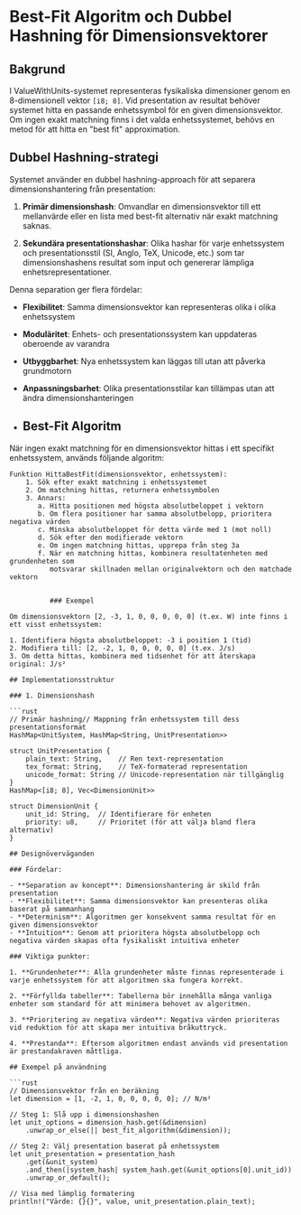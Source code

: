 # Best-Fit Algoritm och Dubbel Hashning för Dimensionsvektorer

## Bakgrund

I ValueWithUnits-systemet representeras fysikaliska dimensioner genom en 8-dimensionell vektor `[i8; 8]`. Vid presentation av resultat behöver systemet hitta en passande enhetssymbol för en given dimensionsvektor. Om ingen exakt matchning finns i det valda enhetssystemet, behövs en metod för att hitta en "best fit" approximation.

## Dubbel Hashning-strategi

Systemet använder en dubbel hashning-approach för att separera dimensionshantering från presentation:

1. **Primär dimensionshash**: Omvandlar en dimensionsvektor till ett mellanvärde eller en lista med best-fit alternativ när exakt matchning saknas.

2. **Sekundära presentationshashar**: Olika hashar för varje enhetssystem och presentationsstil (SI, Anglo, TeX, Unicode, etc.) som tar dimensionshashens resultat som input och genererar lämpliga enhetsrepresentationer.

Denna separation ger flera fördelar:
- **Flexibilitet**: Samma dimensionsvektor kan representeras olika i olika enhetssystem
- **Moduläritet**: Enhets- och presentationssystem kan uppdateras oberoende av varandra
- **Utbyggbarhet**: Nya enhetssystem kan läggas till utan att påverka grundmotorn
- **Anpassningsbarhet**: Olika presentationsstilar kan tillämpas utan att ändra dimensionshanteringen

- ## Best-Fit Algoritm

När ingen exakt matchning för en dimensionsvektor hittas i ett specifikt enhetssystem, används följande algoritm:

```
Funktion HittaBestFit(dimensionsvektor, enhetssystem):
    1. Sök efter exakt matchning i enhetssystemet
    2. Om matchning hittas, returnera enhetssymbolen
    3. Annars:
       a. Hitta positionen med högsta absolutbeloppet i vektorn
       b. Om flera positioner har samma absolutbelopp, prioritera negativa värden
       c. Minska absolutbeloppet för detta värde med 1 (mot noll)
       d. Sök efter den modifierade vektorn
       e. Om ingen matchning hittas, upprepa från steg 3a
       f. När en matchning hittas, kombinera resultatenheten med grundenheten som 
          motsvarar skillnaden mellan originalvektorn och den matchade vektorn


          ### Exempel

Om dimensionsvektorn [2, -3, 1, 0, 0, 0, 0, 0] (t.ex. W) inte finns i ett visst enhetssystem:

1. Identifiera högsta absolutbeloppet: -3 i position 1 (tid)
2. Modifiera till: [2, -2, 1, 0, 0, 0, 0, 0] (t.ex. J/s)
3. Om detta hittas, kombinera med tidsenhet för att återskapa original: J/s²

## Implementationsstruktur

### 1. Dimensionshash

```rust
// Primär hashning// Mappning från enhetssystem till dess presentationsformat
HashMap<UnitSystem, HashMap<String, UnitPresentation>>

struct UnitPresentation {
    plain_text: String,    // Ren text-representation
    tex_format: String,    // TeX-formaterad representation
    unicode_format: String // Unicode-representation när tillgänglig
}
HashMap<[i8; 8], Vec<DimensionUnit>>

struct DimensionUnit {
    unit_id: String,  // Identifierare för enheten
    priority: u8,     // Prioritet (för att välja bland flera alternativ)
}

## Designöverväganden

### Fördelar:

- **Separation av koncept**: Dimensionshantering är skild från presentation
- **Flexibilitet**: Samma dimensionsvektor kan presenteras olika baserat på sammanhang
- **Determinism**: Algoritmen ger konsekvent samma resultat för en given dimensionsvektor
- **Intuition**: Genom att prioritera högsta absolutbelopp och negativa värden skapas ofta fysikaliskt intuitiva enheter

### Viktiga punkter:

1. **Grundenheter**: Alla grundenheter måste finnas representerade i varje enhetssystem för att algoritmen ska fungera korrekt.

2. **Förfyllda tabeller**: Tabellerna bör innehålla många vanliga enheter som standard för att minimera behovet av algoritmen.

3. **Prioritering av negativa värden**: Negativa värden prioriteras vid reduktion för att skapa mer intuitiva bråkuttryck.

4. **Prestanda**: Eftersom algoritmen endast används vid presentation är prestandakraven måttliga.

## Exempel på användning

```rust
// Dimensionsvektor från en beräkning
let dimension = [1, -2, 1, 0, 0, 0, 0, 0]; // N/m²

// Steg 1: Slå upp i dimensionshashen
let unit_options = dimension_hash.get(&dimension)
    .unwrap_or_else(|| best_fit_algorithm(&dimension));

// Steg 2: Välj presentation baserat på enhetssystem
let unit_presentation = presentation_hash
    .get(&unit_system)
    .and_then(|system_hash| system_hash.get(&unit_options[0].unit_id))
    .unwrap_or_default();

// Visa med lämplig formatering
println!("Värde: {}{}", value, unit_presentation.plain_text);

